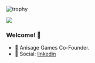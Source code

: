 ![trophy](https://github-profile-trophy.vercel.app/?username=reaksiyon)

![](https://komarev.com/ghpvc/?username=reaksiyon&color=yellow&style=flat-square)
### Welcome! 👋


- 🔭 Anisage Games Co-Founder.                                
- 👔 Social: [linkedin](https://www.linkedin.com/in/emir-nazik-b0b69b150/)

<!--

-->
